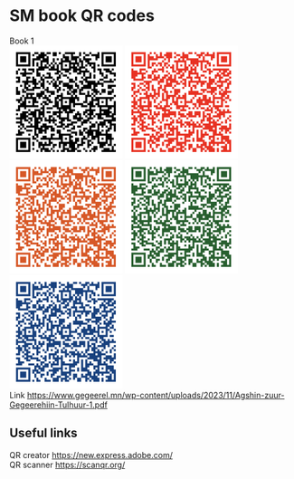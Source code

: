 # SM book QR codes

Book 1<br/>
<img src="./book 1/book-1-code.png" alt="Book 1 QR image" width="200"/>
<img src="./book 1/book-1-code-red.png" alt="Book 1 QR image" width="200"/>
<img src="./book 1/book-1-code-orange.png" alt="Book 1 QR image" width="200"/>
<img src="./book 1/book-1-code-green.png" alt="Book 1 QR image" width="200"/>
<img src="./book 1/book-1-code-blue.png" alt="Book 1 QR image" width="200"/><br/>
Link https://www.gegeerel.mn/wp-content/uploads/2023/11/Agshin-zuur-Gegeerehiin-Tulhuur-1.pdf<br/>


## Useful links<br/>
QR creator https://new.express.adobe.com/<br/>
QR scanner https://scanqr.org/